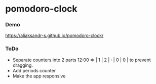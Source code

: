 # pomodoro-clock

### Demo
https://aliaksandr-s.github.io/pomodoro-clock/

### ToDo
- Separate counters into 2 parts 12:00 => | 1 | 2 | : | 0 | 0 | to prevent dragging. 
- Add periods counter  
- Make the app responsive

